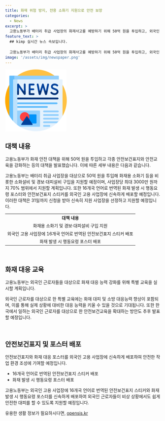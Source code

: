 ```yaml
---
title: 화재 위험 방지, 전용 소화기 지원으로 안전 보장
categories:
  - News
excerpt: >
  고용노동부가 배터리 취급 사업장의 화재사고를 예방하기 위해 50억 원을 투입하고, 외국인 고용 사업장에 16개국 언어로 된 안전 포스터와 스티커를 배포하는 긴급 안전 지원조치를 시행한다. 또한 소화기와 대피설비 구입을 돕기 위한 지원조치를 발표했다. 이에 대한 신청과 심사는 오는 31일까지 받을 예정이며, 외국인 근로자에 대한 화재 대비 교육을 포함한 안전보건교육을 강화할 계획이다. 전문가들의 당부와 문의처도 공개되어 있다.
feature_text: >
  ## kimp 실시간 뉴스 속보입니다.

  고용노동부가 배터리 취급 사업장의 화재사고를 예방하기 위해 50억 원을 투입하고, 외국인 고용 사업장에 16개국 언어로 된 안전 포스터와 스티커를 배포하는 긴급 안전 지원조치를 시행한다. 또한 소화기와 대피설비 구입을 돕기 위한 지원조치를 발표했다. 이에 대한 신청과 심사는 오는 31일까지 받을 예정이며, 외국인 근로자에 대한 화재 대비 교육을 포함한 안전보건교육을 강화할 계획이다. 전문가들의 당부와 문의처도 공개되어 있다.
image: '/assets/img/newspaper.png'
---
```


<p><img src="/assets/img/newspaper.png" alt="kimplant 속보" /></p>

<h2 data-ke-size="size26">대책 내용</h2>

<p>고용노동부가 화재 안전 대책을 위해 50억 원을 투입하고 각종 안전보건표지와 안전교육을 강화하는 등의 대책을 발표했습니다. 이에 따른 세부 내용은 다음과 같습니다. </p>

<p data-ke-size="size16">고용노동부는 배터리 취급 사업장을 대상으로 50억 원을 투입해 화재용 소화기 등을 비롯한 소화설비 및 경보·대피설비 구입을 지원할 예정이며, 사업장당 최대 3000만 원까지 70% 범위에서 지원할 계획입니다. 또한 16개국 언어로 번역된 화재 발생 시 행동요령 포스터와 안전보건표지 스티커를 외국인 고용 사업장에 신속하게 배포할 예정입니다. 이러한 대책은 31일까지 신청을 받아 신속히 지원 사업장을 선정하고 지원할 예정입니다.</p>

<table>
  <tr>
    <td style="text-align: center; height: 17px;"><b>대책 내용</b></td>
  </tr>
  <tr>
    <td style="text-align: center; height: 17px;">화재용 소화기 및 경보·대피설비 구입 지원</td>
  </tr>
  <tr>
    <td style="text-align: center; height: 17px;">외국인 고용 사업장에 16개국 언어로 번역된 안전보건표지 스티커 배포</td>
  </tr>
  <tr>
    <td style="text-align: center; height: 17px;">화재 발생 시 행동요령 포스터 배포</td>
  </tr>
</table>

<p data-ke-size="size16">&nbsp;</p>

<h2 data-ke-size="size26">화재 대응 교육</h2>

<p>고용노동부는 외국인 근로자들을 대상으로 화재 대응 능력 강화를 위해 특별 교육을 실시할 계획입니다. </p>

<p data-ke-size="size16">외국인 근로자를 대상으로 한 특별 교육에는 화재 대피 및 소방 대응능력 향상이 포함되며, 이를 통해 실제 상황에 대비한 대응 능력을 키울 수 있을 것으로 기대됩니다. 또한 한국에서 일하는 외국인 근로자를 대상으로 한 안전보건교육을 확대하는 방안도 추후 발표할 예정입니다.</p>

<p data-ke-size="size16">&nbsp;</p>

<h2 data-ke-size="size26">안전보건표지 및 포스터 배포</h2>

<p>안전보건표지와 화재 대응 포스터를 외국인 고용 사업장에 신속하게 배포하여 안전한 작업 환경 조성에 기여할 예정입니다.</p>

<ul>
  <li>16개국 언어로 번역된 안전보건표지 스티커 배포</li>
  <li>화재 발생 시 행동요령 포스터 배포</li>
</ul>

<p data-ke-size="size16">고용노동부는 외국인 고용 사업장에 16개국 언어로 번역된 안전보건표지 스티커와 화재 발생 시 행동요령 포스터를 신속하게 배포하여 외국인 근로자들이 비상 상황에서도 쉽게 안전한 대피를 할 수 있도록 지원할 예정입니다.</p>
유용한 생활 정보가 필요하시다면, <a href="https://opensis.kr" rel="dofollow">opensis.kr</a>



